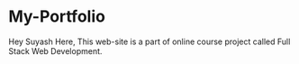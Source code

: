 # My-Portfolio
Hey Suyash Here, This web-site is a part of online course project called Full Stack Web Development.
